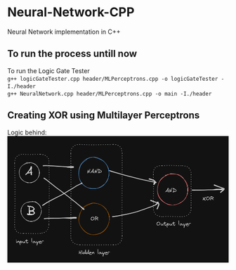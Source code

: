 # Neural-Network-CPP
Neural Network implementation in C++


## To run the process untill now
To run the Logic Gate Tester <br />
`g++ logicGateTester.cpp header/MLPerceptrons.cpp -o logicGateTester -I./header` <br />
`g++ NeuralNetwork.cpp header/MLPerceptrons.cpp -o main -I./header`

## Creating XOR using Multilayer Perceptrons
Logic behind:
![Alt text](image-1.png)